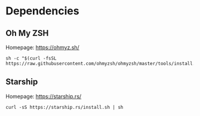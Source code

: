 

# Dependencies

## Oh My ZSH

Homepage: https://ohmyz.sh/

```
sh -c "$(curl -fsSL https://raw.githubusercontent.com/ohmyzsh/ohmyzsh/master/tools/install.sh)"
```

## Starship

Homepage: https://starship.rs/

```
curl -sS https://starship.rs/install.sh | sh
```

